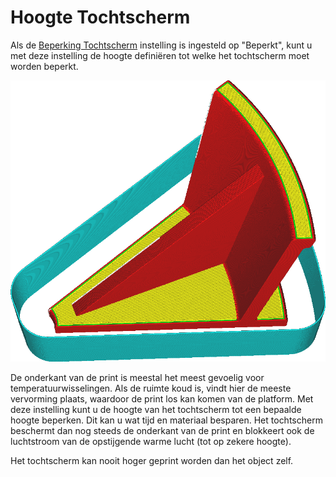 Hoogte Tochtscherm
====
Als de [Beperking Tochtscherm](draft_shield_height_limitation.md) instelling is ingesteld op "Beperkt", kunt u met deze instelling de hoogte definiëren tot welke het tochtscherm moet worden beperkt.

<!--screenshot {
"image_path": "draft_shield_height_limitation.png",
"modellen": [{"script": "headphone_hook.scad"}],
"camerapositie": [-56, 139, 305],
"instellingen": {
    "draft_shield_enabled": waar,
    "draft_shield_height_limitation": "beperkt",
    "draft_shield_height": 20
},
"kleuren": 32
}-->
![Het tochtscherm is beperkt tot een hoogte van 20 mm.](../../../articles/images/draft_shield_height_limitation.png)

De onderkant van de print is meestal het meest gevoelig voor temperatuurwisselingen. Als de ruimte koud is, vindt hier de meeste vervorming plaats, waardoor de print los kan komen van de platform. Met deze instelling kunt u de hoogte van het tochtscherm tot een bepaalde hoogte beperken. Dit kan u wat tijd en materiaal besparen. Het tochtscherm beschermt dan nog steeds de onderkant van de print en blokkeert ook de luchtstroom van de opstijgende warme lucht (tot op zekere hoogte).

Het tochtscherm kan nooit hoger geprint worden dan het object zelf.